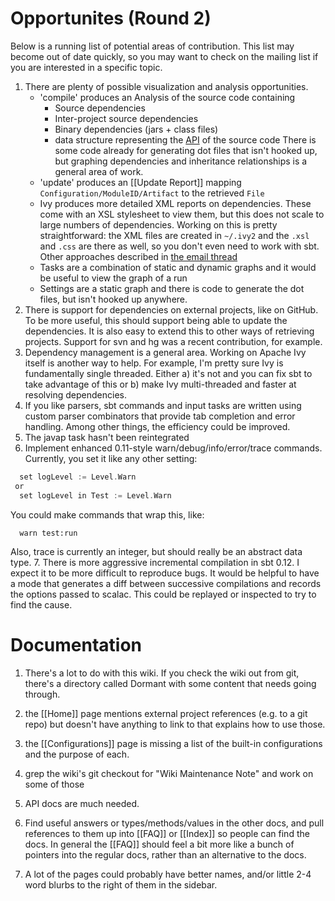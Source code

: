 [API]: https://github.com/harrah/xsbt/tree/0.11/interface
[the email thread]: https://groups.google.com/group/simple-build-tool/browse_thread/thread/7761f8b2ce51f02c/129064ea836c9baf
[advanced test interface and runner]: https://groups.google.com/group/simple-build-tool/browse_thread/thread/f5a5fe06bbf3f006/d771009d407d5765

# Opportunites (Round 2)

Below is a running list of potential areas of contribution.  This list may become out of date quickly, so you may want to check on the mailing list if you are interested in a specific topic.

1. There are plenty of possible visualization and analysis opportunities.
    * 'compile' produces an Analysis of the source code containing
        - Source dependencies
        - Inter-project source dependencies
        - Binary dependencies (jars + class files)
        - data structure representing the [API] of the source code
      There is some code already for generating dot files that isn't hooked up, but graphing dependencies and inheritance relationships is a general area of work.
    * 'update' produces an [[Update Report]] mapping `Configuration/ModuleID/Artifact` to the retrieved `File`
    * Ivy produces more detailed XML reports on dependencies.  These come with an XSL stylesheet to view them, but this does not scale to large numbers of dependencies.  Working on this is pretty straightforward: the XML files are created in `~/.ivy2` and the `.xsl` and `.css` are there as well, so you don't even need to work with sbt.  Other approaches described in [the email thread]
    * Tasks are a combination of static and dynamic graphs and it would be useful to view the graph of a run
    * Settings are a static graph and there is code to generate the dot files, but isn't hooked up anywhere.
2. There is support for dependencies on external projects, like on GitHub.  To be more useful, this should support being able to update the dependencies.  It is also easy to extend this to other ways of retrieving projects.  Support for svn and hg was a recent contribution, for example.
3. Dependency management is a general area.  Working on Apache Ivy itself is another way to help.  For example, I'm pretty sure Ivy is fundamentally single threaded.  Either a) it's not and you can fix sbt to take advantage of this or b) make Ivy multi-threaded and faster at resolving dependencies.
4. If you like parsers, sbt commands and input tasks are written using custom parser combinators that provide tab completion and error handling.  Among other things, the efficiency could be improved.
5. The javap task hasn't been reintegrated
6. Implement enhanced 0.11-style warn/debug/info/error/trace commands.  Currently, you set it like any other setting:

```scala
  set logLevel := Level.Warn
 or
  set logLevel in Test := Level.Warn
```

 You could make commands that wrap this, like:

```text
  warn test:run
```

 Also, trace is currently an integer, but should really be an abstract data type.
7. There is more aggressive incremental compilation in sbt 0.12.  I expect it to be more difficult to reproduce bugs.  It would be helpful to have a mode that generates a diff between successive compilations and records the options passed to scalac.  This could be replayed or inspected to try to find the cause.

# Documentation

1. There's a lot to do with this wiki. If you check the wiki out
from git, there's a directory called Dormant with some content
that needs going through.

2. the [[Home]] page mentions external project references (e.g. to a
git repo) but doesn't have anything to link to that explains how
to use those.

3. the [[Configurations]] page is missing a list of the built-in
configurations and the purpose of each.

4. grep the wiki's git checkout for "Wiki Maintenance Note" and
work on some of those

5. API docs are much needed.

6. Find useful answers or types/methods/values in the other docs, and pull references to them up into [[FAQ]] or [[Index]] so people can find the docs. In general the [[FAQ]] should feel a bit more like a bunch of pointers into the regular docs, rather than an alternative to the docs.

7. A lot of the pages could probably have better names, and/or little 2-4 word blurbs to the right of them in the sidebar.